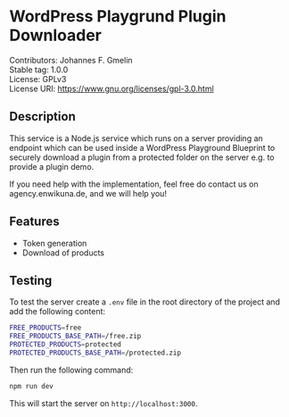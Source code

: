 # WordPress Playgrund Plugin Downloader

Contributors: Johannes F. Gmelin\
Stable tag: 1.0.0\
License: GPLv3\
License URI: https://www.gnu.org/licenses/gpl-3.0.html

## Description

This service is a Node.js service which runs on a server providing an endpoint which can be used inside a WordPress Playground Blueprint to securely download a plugin from a protected folder on the server e.g. to provide
a plugin demo.

If you need help with the implementation, feel free do contact us on agency.enwikuna.de, and we will help you!

## Features

- Token generation
- Download of products

## Testing

To test the server create a `.env` file in the root directory of the project and add the following content:

```bash
FREE_PRODUCTS=free
FREE_PRODUCTS_BASE_PATH=/free.zip
PROTECTED_PRODUCTS=protected
PROTECTED_PRODUCTS_BASE_PATH=/protected.zip
```

Then run the following command:

```bash
npm run dev
```

This will start the server on `http://localhost:3000`.